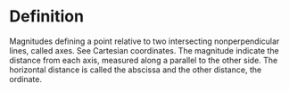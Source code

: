 # Definition

Magnitudes defining a point relative to two intersecting
nonperpendicular lines, called axes. See Cartesian coordinates. The
magnitude indicate the distance from each axis, measured along a
parallel to the other side. The horizontal distance is called the
abscissa and the other distance, the ordinate.
